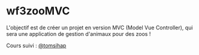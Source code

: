 # wf3zooMVC

L'objectif est de créer un projet en version MVC (Model Vue Controller), qui sera une application de gestion d'animaux pour des zoos !

Cours suivi : [@tomsihap](https://github.com/tomsihap/allcourses/blob/master/POO/03-mvc.md)
